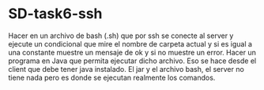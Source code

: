# SD-task6-ssh
Hacer en un archivo de bash (.sh) que por ssh se conecte al server y ejecute un condicional que mire el nombre de carpeta actual y si es igual a una constante muestre un mensaje de ok y si no muestre un error.  Hacer un programa en Java que permita ejecutar dicho archivo. Eso se hace desde el client que debe tener java instalado. El jar y el archivo bash, el server no tiene nada pero es donde se ejecutan realmente los comandos.
